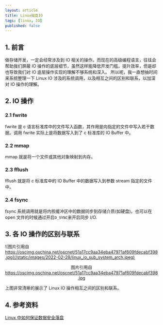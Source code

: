 ```yaml
---
layout: article
title: Linux磁盘IO
tags: [linux, IO]
published: false
---
```


## 1. 前言

做存储开发，一定会经常涉及到 IO 相关的操作。而现在的高级编程语言，往往会帮助我们屏蔽 IO 操作的底层细节，虽然这样能降低开发门槛，提升效率，但是却也导致我们对 IO 底层操作实现的理解不够系统和深入。
所以呢，我一直想抽时间来系统整理一下 Linux IO 涉及的系统调用，以及相互之间的区别和联系，以加深对 IO 操作的理解。

## 2. IO 操作

### 2.1 fwrite

fwrite 是 c 语言标准库中的文件写入函数，其作用是向指定的文件中写入若干数据。调用 fwrite 实际上是将数据写入到了 c 标准库的 IO Buffer 中。

### 2.2 mmap

mmap 就是将一个文件或其他对象映射到内存。

### 2.3 fflush

fflush 就是将 c 标准库中的 IO Buffer 中的数据写入到参数 stream 指定的文件中。

### 2.4 fsync

fsync 系统调用就是将内核缓冲区中的数据同步到存储介质(如硬盘)。也可以在 open 文件的时候通过开启`O_SYNC`来开启同步 I/O.

## 3. 各 IO 操作的区别与联系

![图片引用自 https://oscimg.oschina.net/oscnet/51a17cc9aa34eba47971af609fdecabf398.jpg](/static/images/2022-02-28/linux_io_sub_system_arch.jpeg)

<center>图片引用自 <a href="https://oscimg.oschina.net/oscnet/51a17cc9aa34eba47971af609fdecabf398.jpg"> https://oscimg.oschina.net/oscnet/51a17cc9aa34eba47971af609fdecabf398.jpg </a></center>  


上图非常清晰的展示了 Linux IO 操作相互之间的区别和联系。

## 4. 参考资料

[Linux 中如何保证数据安全落盘](https://my.oschina.net/fileoptions/blog/3061997)
